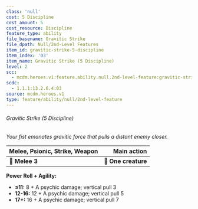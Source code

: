 ```yaml
---
class: 'null'
cost: 5 Discipline
cost_amount: 5
cost_resource: Discipline
feature_type: ability
file_basename: Gravitic Strike
file_dpath: Null/2nd-Level Features
item_id: gravitic-strike-5-discipline
item_index: '03'
item_name: Gravitic Strike (5 Discipline)
level: 2
scc:
  - mcdm.heroes.v1:feature.ability.null.2nd-level-feature:gravitic-strike-5-discipline
scdc:
  - 1.1.1:13.2.6.4:03
source: mcdm.heroes.v1
type: feature/ability/null/2nd-level-feature
---
```


###### Gravitic Strike (5 Discipline)

*Your fist emanates gravitic force that pulls a distant enemy closer.*

| **Melee, Psionic, Strike, Weapon** |     **Main action** |
| ---------------------------------- | ------------------: |
| **📏 Melee 3**                     | **🎯 One creature** |

**Power Roll + Agility:**

- **≤11:** 8 + A psychic damage; vertical pull 3
- **12-16:** 12 + A psychic damage; vertical pull 5
- **17+:** 16 + A psychic damage; vertical pull 7
